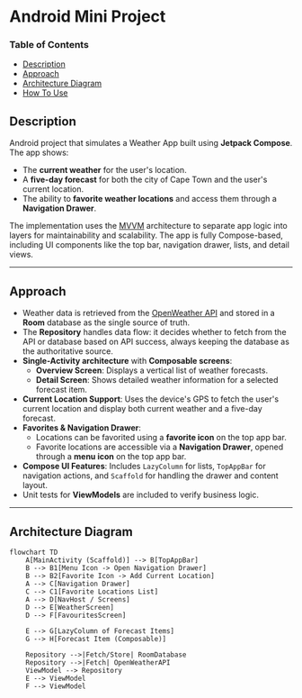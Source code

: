 # Android Mini Project

### Table of Contents
- [Description](#description)
- [Approach](#approach)
- [Architecture Diagram](#architecture-diagram)
- [How To Use](#how-to-use)

## Description

Android project that simulates a Weather App built using **Jetpack Compose**. The app shows:

- The **current weather** for the user's location.
- A **five-day forecast** for both the city of Cape Town and the user's current location.
- The ability to **favorite weather locations** and access them through a **Navigation Drawer**.

The implementation uses the [MVVM](https://developer.android.com/jetpack/guide#recommended-app-arch) architecture to separate app logic into layers for maintainability and scalability. The app is fully Compose-based, including UI components like the top bar, navigation drawer, lists, and detail views.

---

## Approach

- Weather data is retrieved from the [OpenWeather API](https://openweathermap.org/api) and stored in a **Room** database as the single source of truth.
- The **Repository** handles data flow: it decides whether to fetch from the API or database based on API success, always keeping the database as the authoritative source.
- **Single-Activity architecture** with **Composable screens**:
    - **Overview Screen**: Displays a vertical list of weather forecasts.
    - **Detail Screen**: Shows detailed weather information for a selected forecast item.
- **Current Location Support**: Uses the device's GPS to fetch the user's current location and display both current weather and a five-day forecast.
- **Favorites & Navigation Drawer**:
    - Locations can be favorited using a **favorite icon** on the top app bar.
    - Favorite locations are accessible via a **Navigation Drawer**, opened through a **menu icon** on the top app bar.
- **Compose UI Features**: Includes `LazyColumn` for lists, `TopAppBar` for navigation actions, and `Scaffold` for handling the drawer and content layout.
- Unit tests for **ViewModels** are included to verify business logic.

---

## Architecture Diagram

```mermaid
flowchart TD
    A[MainActivity (Scaffold)] --> B[TopAppBar]
    B --> B1[Menu Icon -> Open Navigation Drawer]
    B --> B2[Favorite Icon -> Add Current Location]
    A --> C[Navigation Drawer]
    C --> C1[Favorite Locations List]
    A --> D[NavHost / Screens]
    D --> E[WeatherScreen]
    D --> F[FavouritesScreen]

    E --> G[LazyColumn of Forecast Items]
    G --> H[Forecast Item (Composable)]

    Repository -->|Fetch/Store| RoomDatabase
    Repository -->|Fetch| OpenWeatherAPI
    ViewModel --> Repository
    E --> ViewModel
    F --> ViewModel
